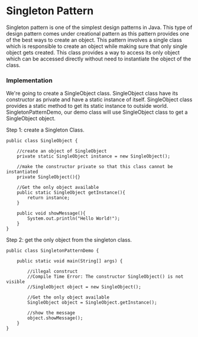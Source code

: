 # Singleton Pattern

Singleton pattern is one of the simplest design patterns in Java. This type of design pattern comes under 
creational pattern as this pattern provides one of the best ways to create an object. This pattern involves a single 
class which is responsible to create an object while making sure that only single object gets created. This 
class provides a way to access its only object which can be accessed directly without need to instantiate the 
object of the class.

### Implementation

We're going to create a SingleObject class. SingleObject class have its constructor as private and have a static 
instance of itself. SingleObject class provides a static method to get its static instance to outside world. 
SingletonPatternDemo, our demo class will use SingleObject class to get a SingleObject object.

Step 1: create a Singleton Class.

    public class SingleObject {
    
        //create an object of SingleObject
        private static SingleObject instance = new SingleObject();
    
        //make the constructor private so that this class cannot be instantiated
        private SingleObject(){}
    
        //Get the only object available
        public static SingleObject getInstance(){
            return instance;
        }
    
        public void showMessage(){
            System.out.println("Hello World!");
        }
    }

Step 2: get the only object from the singleton class.

    public class SingletonPatternDemo {

        public static void main(String[] args) {

            //illegal construct
            //Compile Time Error: The constructor SingleObject() is not visible
            //SingleObject object = new SingleObject();

            //Get the only object available
            SingleObject object = SingleObject.getInstance();

            //show the message
            object.showMessage();
        }
    }